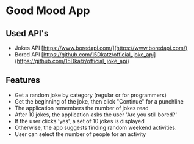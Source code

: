 # Good Mood App

## Used API's

- Jokes API [https://www.boredapi.com/](https://www.boredapi.com/)
- Bored API [https://github.com/15Dkatz/official_joke_api](https://github.com/15Dkatz/official_joke_api)

## Features

- Get a random joke by category (regular or for programmers)
- Get the beginning of the joke, then click "Continue" for a punchline
- The application remembers the number of jokes read
- After 10 jokes, the application asks the user 'Are you still bored?'
- If the user clicks 'yes', a set of 10 jokes is displayed
- Otherwise, the app suggests finding random weekend activities.
- User can select the number of people for an activity

